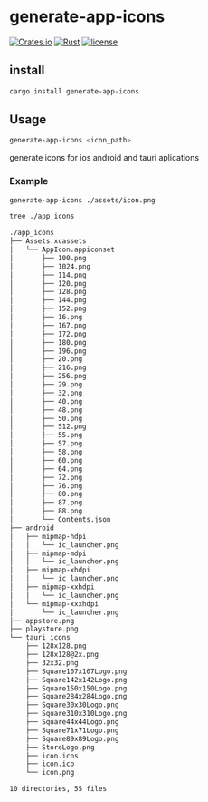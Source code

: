 # generate-app-icons

[![Crates.io](https://img.shields.io/crates/v/generate-app-icons.svg)](https://crates.io/crates/generate-app-icons)
[![Rust](https://img.shields.io/badge/rust-1.56.1%2B-blue.svg?maxAge=3600)](https://gitlab.com/andrew_ryan/generate-app-icons)
[![license](https://img.shields.io/badge/license-MIT-blue.svg)](https://gitlab.com/andrew_ryan/generate-app-icons/-/raw/master/LICENSE)

## install
```sh
cargo install generate-app-icons
```
## Usage
```sh
generate-app-icons <icon_path>
```
generate icons for ios android and tauri aplications

### Example
```sh
generate-app-icons ./assets/icon.png

tree ./app_icons

./app_icons
├── Assets.xcassets
│   └── AppIcon.appiconset
│       ├── 100.png
│       ├── 1024.png
│       ├── 114.png
│       ├── 120.png
│       ├── 128.png
│       ├── 144.png
│       ├── 152.png
│       ├── 16.png
│       ├── 167.png
│       ├── 172.png
│       ├── 180.png
│       ├── 196.png
│       ├── 20.png
│       ├── 216.png
│       ├── 256.png
│       ├── 29.png
│       ├── 32.png
│       ├── 40.png
│       ├── 48.png
│       ├── 50.png
│       ├── 512.png
│       ├── 55.png
│       ├── 57.png
│       ├── 58.png
│       ├── 60.png
│       ├── 64.png
│       ├── 72.png
│       ├── 76.png
│       ├── 80.png
│       ├── 87.png
│       ├── 88.png
│       └── Contents.json
├── android
│   ├── mipmap-hdpi
│   │   └── ic_launcher.png
│   ├── mipmap-mdpi
│   │   └── ic_launcher.png
│   ├── mipmap-xhdpi
│   │   └── ic_launcher.png
│   ├── mipmap-xxhdpi
│   │   └── ic_launcher.png
│   └── mipmap-xxxhdpi
│       └── ic_launcher.png
├── appstore.png
├── playstore.png
└── tauri_icons
    ├── 128x128.png
    ├── 128x128@2x.png
    ├── 32x32.png
    ├── Square107x107Logo.png
    ├── Square142x142Logo.png
    ├── Square150x150Logo.png
    ├── Square284x284Logo.png
    ├── Square30x30Logo.png
    ├── Square310x310Logo.png
    ├── Square44x44Logo.png
    ├── Square71x71Logo.png
    ├── Square89x89Logo.png
    ├── StoreLogo.png
    ├── icon.icns
    ├── icon.ico
    └── icon.png

10 directories, 55 files

```
